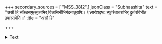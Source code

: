+++
secondary_sources = [ "MSS_3812",]
jsonClass = "Subhaashita"
text = "असौ हि संकेतसमुत्सुकाभिर् विलासिनीभिर्मदनातुराभिः।  \nसरोषदृष्टः स्फुरिताधराभिर् द्रुतं रविर्भीत इवास्तमेति॥"
title = "असौ हि"

+++

<details><summary>Text</summary>

असौ हि संकेतसमुत्सुकाभिर् विलासिनीभिर्मदनातुराभिः।  
सरोषदृष्टः स्फुरिताधराभिर् द्रुतं रविर्भीत इवास्तमेति॥
</details>
